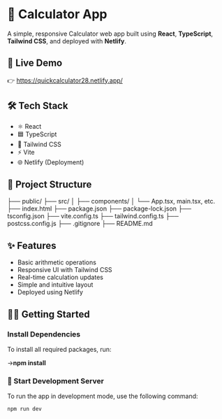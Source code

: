 # 🧮 Calculator App

A simple, responsive Calculator web app built using **React**, **TypeScript**, **Tailwind CSS**, and deployed with **Netlify**.

## 🚀 Live Demo

👉 https://quickcalculator28.netlify.app/

## 🛠 Tech Stack

- ⚛️ React
- 🟦 TypeScript
- 🎨 Tailwind CSS
- ⚡ Vite
- 🌐 Netlify (Deployment)

## 📂 Project Structure

├── public/
├── src/
│   ├── components/
│   └── App.tsx, main.tsx, etc.
├── index.html
├── package.json
├── package-lock.json
├── tsconfig.json
├── vite.config.ts
├── tailwind.config.ts
├── postcss.config.js
├── .gitignore
├── README.md

## ✨ Features

- Basic arithmetic operations
- Responsive UI with Tailwind CSS
- Real-time calculation updates
- Simple and intuitive layout
- Deployed using Netlify

## 🧑‍💻 Getting Started

### Install Dependencies
To install all required packages, run:

->**npm install**

### 🚀 Start Development Server

To run the app in development mode, use the following command:

```bash
npm run dev
